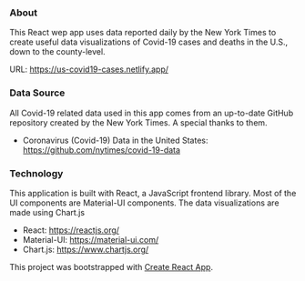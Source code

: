 ### About

This React wep app uses data reported daily by the New York Times to create useful data visualizations of Covid-19 cases and deaths in the U.S., down to the county-level.

URL: https://us-covid19-cases.netlify.app/

### Data Source

All Covid-19 related data used in this app comes from an up-to-date GitHub repository created by the New York Times. A special thanks to them.

- Coronavirus (Covid-19) Data in the United States: https://github.com/nytimes/covid-19-data

### Technology

This application is built with React, a JavaScript frontend library. Most of the UI components are Material-UI components. The data visualizations are made using Chart.js

- React: https://reactjs.org/
- Material-UI: https://material-ui.com/
- Chart.js: https://www.chartjs.org/

This project was bootstrapped with [Create React App](https://github.com/facebook/create-react-app).

